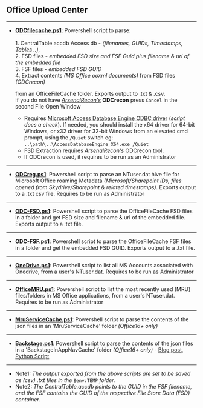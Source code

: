 
## Office Upload Center
__________________________________________________________________________________________

  * **[ODCfilecache.ps1](https://github.com/kacos2000/Other/blob/master/OfficeFileCache/ODCfilecache.ps1)**: Powershell script to parse: <br>  
             1. CentralTable.accdb Access db - *(filenames, GUIDs, Timestamps, Tables ..)*, <br>
             2. FSD files - *embedded FSD size and FSF Guid plus filename & url of the embedded file*<br>
             3. FSF files - *embedded FSD GUID* <br>
             4. Extract contents *(MS Office ooxml documents)* from FSD files *(ODCrecon)*<br>
    
    from an OfficeFileCache folder. Exports output to .txt & .csv.<br>
    If you do not have *[ArsenalRecon's](https://arsenalrecon.com/)* **ODCrecon** press `Cancel` in the second File Open Window <br>
     
     * Requires [Microsoft Access Database Engine ODBC driver](https://www.microsoft.com/en-us/download/details.aspx?id=54920) (*script does a check*). If needed, you should install the x64 driver for 64-bit Windows, or x32 driver for 32-bit Windows from an elevated cmd prompt, using the `/Quiet` switch eg:  `..\path\..\AccessDatabaseEngine_X64.exe /Quiet`<br>
     * FSD Extraction requires *[ArsenalRecon's](https://arsenalrecon.com/)* ODCrecon tool.<br>
     * If ODCrecon is used, it requires to be run as an Administrator<br>
__________________________________________________________________________________________

  * **[ODCreg.ps1](https://github.com/kacos2000/Other/blob/master/OfficeFileCache/ODCreg.ps1)**: Powershell script to parse an NTuser.dat hive file for Microsoft Office roaming Metadata *(Microsoft/Sharepoint IDs, files opened from Skydrive/Sharepoint & related timestamps)*. Exports output to a .txt csv file. Requires to be run as Administrator<br>
__________________________________________________________________________________________

  * **[ODC-FSD.ps1](https://github.com/kacos2000/Other/blob/master/OfficeFileCache/ODC-FSD.ps1)**: Powershell script to parse the OfficeFileCache FSD files in a folder and get FSD size and filename & url of the embedded file. Exports output to a .txt file.<br>
__________________________________________________________________________________________

  * **[ODC-FSF.ps1](https://github.com/kacos2000/Other/blob/master/OfficeFileCache/ODC-FSF.ps1)**: Powershell script to parse the OfficeFileCache FSF files in a folder and get the embedded FSD GUID. Exports output to a .txt file.<br>
__________________________________________________________________________________________

  * **[OneDrive.ps1](https://github.com/kacos2000/Other/blob/master/OfficeFileCache/OneDrive.ps1)**: Powershell script to list all MS Accounts associated with Onedrive, from a user's NTuser.dat. Requires to be run as Administrator<br>
__________________________________________________________________________________________

  * **[OfficeMRU.ps1](https://github.com/kacos2000/Other/blob/master/OfficeFileCache/OfficeMRU.ps1)**: Powershell script to list the most recently used (MRU) files/folders in MS Office applications, from a user's NTuser.dat. Requires to be run as Administrator<br>
__________________________________________________________________________________________

  * **[MruServiceCache.ps1](https://github.com/kacos2000/Other/blob/master/OfficeFileCache/MruServiceCache.ps1)**: Powershell script to parse the contents of the json files in an 'MruServiceCache' folder *(Office16+ only)*<br>
__________________________________________________________________________________________

  * **[Backstage.ps1](https://github.com/kacos2000/Other/blob/master/OfficeFileCache/Backstage.ps1)**: Powershell script to parse the contents of the json files in a 'BackstageInAppNavCache' folder *(Office16+ only)* - 
  [Blog post](http://www.learndfir.com/2018/10/18/daily-blog-510-office-2016-backstage-artifacts/), [Python Script](https://github.com/ArsenalRecon/BackstageParser)
__________________________________________________________________________________________


   - Note1: *The output exported from the above scripts are set to be saved as (csv) .txt files in the* `$env:TEMP` *folder.*
   - Note2: *The CentralTable.accdb points to the GUID in the FSF filename, and the FSF contains the GUID of the respective File Store Data (FSD) container.*
